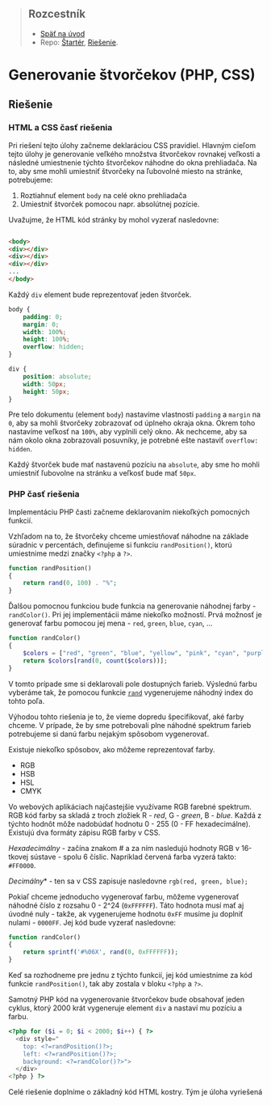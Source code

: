 <div class="hidden">

> ## Rozcestník
> - [Späť na úvod](../../README.md)
> - Repo: [Štartér](/../../tree/main/php/generovanie-stvorcekov), [Riešenie](/../../tree/solution/php/generovanie-stvorcekov).

# Generovanie štvorčekov (PHP, CSS)

</div>

## Riešenie

### HTML a CSS časť riešenia

Pri riešení tejto úlohy začneme deklaráciou CSS pravidiel. Hlavným cieľom tejto úlohy je generovanie veľkého množstva štvorčekov rovnakej veľkosti a následné umiestnenie týchto štvorčekov náhodne do okna prehliadača. Na to, aby sme mohli umiestniť štvorčeky na ľubovolné miesto na stránke, potrebujeme:

1. Roztiahnuť element `body` na celé okno prehliadača
2. Umiestniť štvorček pomocou napr. absolútnej pozície.

Uvažujme, že HTML kód stránky by mohol vyzerať nasledovne:

```html

<body>
<div></div>
<div></div>
<div></div>
...
</body>
```

Každý `div` element bude reprezentovať jeden štvorček.

```css
body {
    padding: 0;
    margin: 0;
    width: 100%;
    height: 100%;
    overflow: hidden;
}

div {
    position: absolute;
    width: 50px;
    height: 50px;
}
```

Pre telo dokumentu (element `body`) nastavíme vlastnosti `padding` a `margin` na `0`, aby sa mohli štvorčeky zobrazovať od úplneho okraja okna. Okrem toho nastavíme veľkosť na `100%`, aby vyplnili celý okno. Ak nechceme, aby sa nám okolo okna zobrazovali posuvníky, je potrebné ešte nastaviť `overflow: hidden`.

Každý štvorček bude mať nastavenú pozíciu na `absolute`, aby sme ho mohli umiestniť ľubovolne na stránku a veľkosť bude mať `50px`.

### PHP časť riešenia

Implementáciu PHP časti začneme deklarovaním niekoľkých pomocných funkcií.

Vzhľadom na to, že štvorčeky chceme umiestňovať náhodne na základe súradnic v percentách, definujeme si funkciu `randPosition()`, ktorú umiestnime medzi značky `<?php` a `?>`.

```php
function randPosition() 
{
    return rand(0, 100) . "%";
}
```

Ďalšou pomocnou funkciou bude funkcia na generovanie náhodnej farby - `randColor()`. Pri jej implementácii máme niekoľko možností. Prvá možnosť je generovať farbu pomocou jej mena - `red`, `green`, `blue`, `cyan`, ...

```php
function randColor() 
{
    $colors = ["red", "green", "blue", "yellow", "pink", "cyan", "purple", "black", "grey", "violet"];
    return $colors[rand(0, count($colors))];
}
```

V tomto prípade sme si deklarovali pole dostupných farieb. Výslednú farbu vyberáme tak, že pomocou funkcie [`rand`](https://www.php.net/manual/en/function.rand.php) vygenerujeme náhodný index do tohto poľa.

Výhodou tohto riešenia je to, že vieme dopredu špecifikovať, aké farby chceme. V prípade, že by sme potrebovali plne náhodné spektrum farieb potrebujeme si danú farbu nejakým spôsobom vygenerovať.

Existuje niekoľko spôsobov, ako môžeme reprezentovať farby.
- RGB
- HSB
- HSL
- CMYK

Vo webových aplikáciach najčastejšie využívame RGB farebné spektrum. RGB kód farby sa skladá z troch zložiek R - *red*, G - *green*, B - *blue*. Každá z týchto hodnôt môže nadobúdať hodnotu 0 - 255 (0 - FF hexadecimálne). Existujú dva formáty zápisu RGB farby v CSS.

*Hexadecimálny* - začína znakom # a za ním nasledujú hodnoty RGB v 16-tkovej sústave - spolu 6 číslic. Napríklad červená farba vyzerá takto: `#FF0000`.

*Decimálny** - ten sa v CSS zapisuje nasledovne `rgb(red, green, blue);`

Pokiaľ chceme jednoducho vygenerovať farbu, môžeme vygenerovať náhodné číslo z rozsahu 0 - 2^24 (`0xFFFFFF`). Táto hodnota musí mať aj úvodné nuly - takže, ak vygenerujeme hodnotu `0xFF` musíme ju doplniť nulami - `0000FF`. Jej kód bude vyzerať nasledovne:

```php
function randColor()
{
    return sprintf('#%06X', rand(0, 0xFFFFFF));
}
```
Keď sa rozhodneme pre jednu z týchto funkcií, jej kód umiestnime za kód funkcie `randPosition()`, tak aby zostala v bloku `<?php` a `?>`.

Samotný PHP kód na vygenerovanie štvorčekov bude obsahovať jeden cyklus, ktorý 2000 krát vygeneruje element `div` a nastaví mu pozíciu a farbu.

```php
<?php for ($i = 0; $i < 2000; $i++) { ?>
  <div style="
    top: <?=randPosition()?>;
    left: <?=randPosition()?>;
    background: <?=randColor()?>">
  </div>
<?php } ?>
```

Celé riešenie doplníme o základný kód HTML kostry. Tým je úloha vyriešená 
